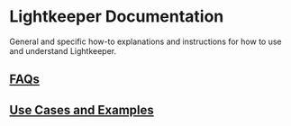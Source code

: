 # Lightkeeper Documentation

General and specific how-to explanations and instructions for how to use and understand Lightkeeper.


## [FAQs](FAQ.md)


## [Use Cases and Examples](uses/usecases.md)